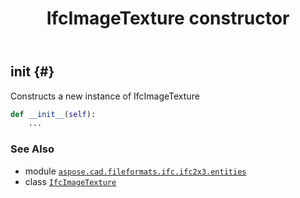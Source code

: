 ﻿---
title: IfcImageTexture constructor
second_title: Aspose.CAD for Python via .NET API References
description: 
type: docs
weight: 10
url: /python-net/aspose.cad.fileformats.ifc.ifc2x3.entities/ifcimagetexture/__init__/
is_root: false
---

## __init__ {#}

Constructs a new instance of IfcImageTexture



```python
def __init__(self):
    ...
```





### See Also
* module [`aspose.cad.fileformats.ifc.ifc2x3.entities`](../../)
* class [`IfcImageTexture`](/cad/python-net/aspose.cad.fileformats.ifc.ifc2x3.entities/ifcimagetexture)
